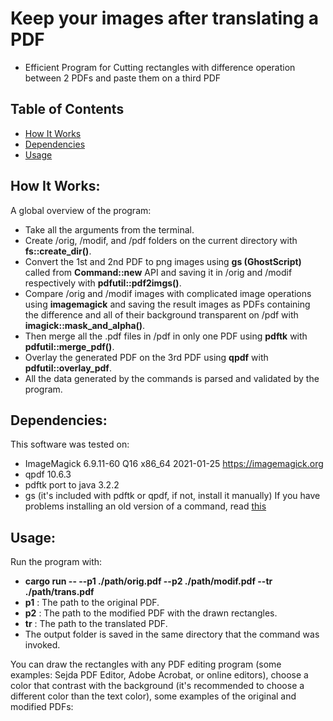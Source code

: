 # Keep your images after translating a PDF
- Efficient Program for Cutting rectangles with difference operation between 2 PDFs and paste them on a third PDF
## Table of Contents
- [How It Works](#how-it-works)
- [Dependencies](#dependencies)
- [Usage](#usage)
## How It Works:
A global overview of the program:
- Take all the arguments from the terminal.
- Create /orig, /modif, and /pdf folders on the current directory with **fs::create_dir()**.
- Convert the 1st and 2nd PDF to png images using **gs (GhostScript)** called from **Command::new** API and saving it in /orig and /modif respectively with **pdfutil::pdf2imgs()**.
- Compare /orig and /modif images with complicated image operations using **imagemagick** and saving the result images as PDFs containing the difference and all of their background transparent on /pdf with **imagick::mask_and_alpha()**.
- Then merge all the .pdf files in /pdf in only one PDF using **pdftk** with **pdfutil::merge_pdf()**.
- Overlay the generated PDF on the 3rd PDF using **qpdf** with **pdfutil::overlay_pdf**.
- All the data generated by the commands is parsed and validated by the program.
## Dependencies:
This software was tested on:
- ImageMagick 6.9.11-60 Q16 x86_64 2021-01-25 https://imagemagick.org
- qpdf 10.6.3
- pdftk port to java 3.2.2
- gs (it's included with pdftk or qpdf, if not, install it manually)
If you have problems installing an old version of a command, read [this](https://stackoverflow.com/questions/49639342/how-can-i-downgrade-or-install-an-older-version-of-a-tool-i-installed-with-carg)
## Usage:
Run the program with:
- **cargo run -- --p1 ./path/orig.pdf --p2 ./path/modif.pdf --tr ./path/trans.pdf**
- **p1** : The path to the original PDF.
- **p2** : The path to the modified PDF with the drawn rectangles.
- **tr** : The path to the translated PDF.
- The output folder is saved in the same directory that the command was invoked.

You can draw the rectangles with any PDF editing program (some examples: Sejda PDF Editor, Adobe Acrobat, or online editors), choose a color that contrast with the background (it's recommended to choose a different color than the text color), some examples of the original and modified PDFs:
